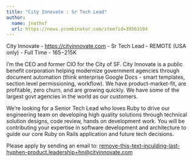 ```yaml
---
title: "City Innovate : Sr Tech Lead"
author:
  name: jnathsf
  url: https://news.ycombinator.com/item?id=39563104
---
```

City Innovate - <a href="https:&#x2F;&#x2F;cityinnovate.com" rel="nofollow">https:&#x2F;&#x2F;cityinnovate.com</a> - Sr Tech Lead - REMOTE (USA only) - Full Time - $165-$215K

I’m the CEO and former CIO for the City of SF. City Innovate is a public benefit corporation helping modernize government agencies through document automation (think enterprise Google Docs - smart templates, section level permissioning, workflow). We have product-market-fit, are profitable, zero churn, and are growing quickly. We have some of the largest govt agencies in the world as our customers.

We’re looking for a Senior Tech Lead who loves Ruby to drive our engineering team on developing high quality solutions through technical solution designs, code review, hands on development work. You will be contributing your expertise in software development and architecture to guide our core Ruby on Rails application and future tech decisions.

Please apply by sending an email to: remove-this-text-inculding-last-hyphen-product.leadership+hn@cityinnovate.com
